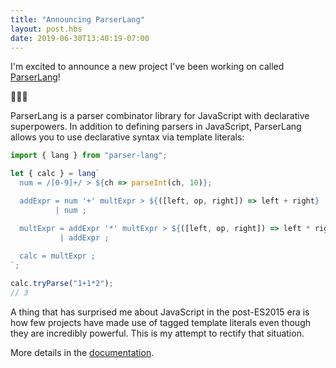 ```yaml
---
title: "Announcing ParserLang"
layout: post.hbs
date: 2019-06-30T13:40:19-07:00
---
```


I'm excited to announce a new project I've been working on called [ParserLang](https://github.com/disnet/parser-lang)!

🎉🎉🎉

ParserLang is a parser combinator library for JavaScript with declarative superpowers. In addition to defining parsers in JavaScript, ParserLang allows you to use declarative syntax via template literals:

```javascript
import { lang } from "parser-lang";

let { calc } = lang`
  num = /[0-9]+/ > ${ch => parseInt(ch, 10)};

  addExpr = num '+' multExpr > ${([left, op, right]) => left + right}
          | num ;

  multExpr = addExpr '*' multExpr > ${([left, op, right]) => left * right}
           | addExpr ;
  
  calc = multExpr ;
`;

calc.tryParse("1+1*2");
// 3
```

A thing that has surprised me about JavaScript in the post-ES2015 era is how few projects have made use of tagged template literals even though they are incredibly powerful. This is my attempt to rectify that situation.

More details in the [documentation](https://github.com/disnet/parser-lang#documentation).
